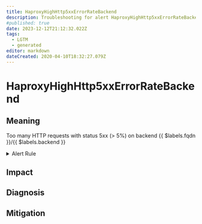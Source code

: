 ```yaml
---
title: HaproxyHighHttp5xxErrorRateBackend
description: Troubleshooting for alert HaproxyHighHttp5xxErrorRateBackend
#published: true
date: 2023-12-12T21:12:32.022Z
tags: 
  - LGTM
  - generated
editor: markdown
dateCreated: 2020-04-10T18:32:27.079Z
---
```


# HaproxyHighHttp5xxErrorRateBackend

## Meaning
[//]: # "Short paragraph that explains what the alert means"
Too many HTTP requests with status 5xx (> 5%) on backend {{ $labels.fqdn }}/{{ $labels.backend }}

<details>
  <summary>Alert Rule</summary>

{{% rule "haproxy/haproxy-exporter-v1.yml" "HaproxyHighHttp5xxErrorRateBackend" %}}

<!-- Rule when generated

```yaml
alert: HaproxyHighHttp5xxErrorRateBackend
expr: sum by (backend) (rate(haproxy_server_http_responses_total{code="5xx"}[1m])) / sum by (backend) (rate(haproxy_server_http_responses_total[1m])) > 5
for: 1m
labels:
    severity: critical
annotations:
    summary: HAProxy high HTTP 5xx error rate backend (instance {{ $labels.instance }})
    description: |-
        Too many HTTP requests with status 5xx (> 5%) on backend {{ $labels.fqdn }}/{{ $labels.backend }}
          VALUE = {{ $value }}
          LABELS = {{ $labels }}
    runbook: https://github.com/srerun/prometheus-alerts/blob/main/content/runbooks/haproxy-exporter-v1/HaproxyHighHttp5xxErrorRateBackend.md

```

-->

</details>


## Impact
[//]: # "What could / will happen if the alert is not addressed"



## Diagnosis
[//]: # "Steps to take to identify the cause of the problem"



## Mitigation
[//]: # "The steps necessary to resolve the alert"
